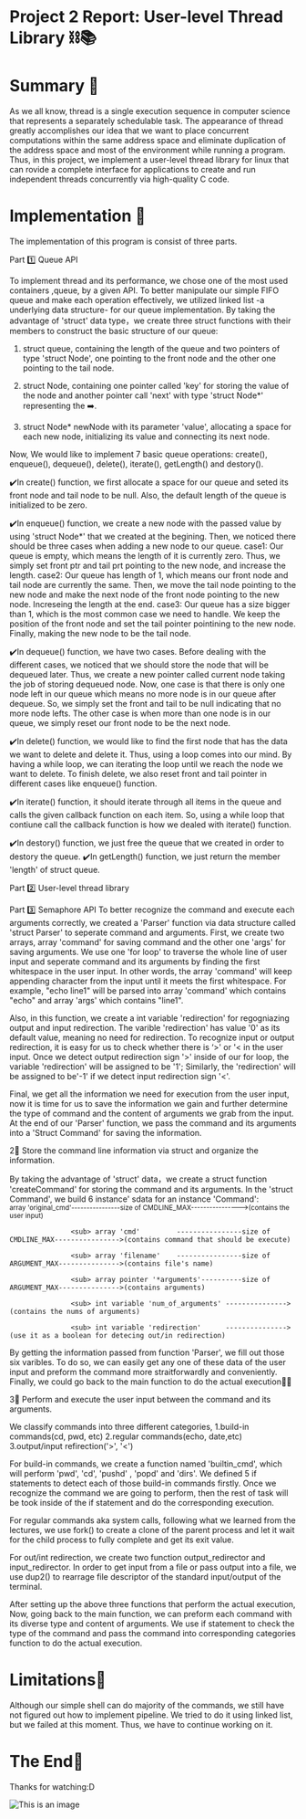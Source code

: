 # Project 2 Report: User-level Thread Library ⛓📚 

# Summary 🌟
As we all know, thread is a single execution sequence in computer science that represents 
a separately schedulable task. The appearance of thread greatly accomplishes our idea that 
we want to place concurrent computations within the same address space and eliminate 
duplication of the address space and most of the environment while running a program. Thus,
in this project, we implement a user-level thread library for linux that can rovide a 
complete interface for applications to create and run independent threads concurrently via 
high-quality C code.

# Implementation 🌟

The implementation of this program is consist of three parts.

Part 1️⃣ Queue API

To implement thread and its performance, we chose one of the most used containers ,queue, by 
a given API. To better manipulate our simple FIFO queue and make each operation effectively, 
we utilized linked list -a underlying data structure- for our queue implementation. By taking 
the advantage of 'struct' data type，we create three struct functions with their members to 
construct the basic structure of our queue:

1. struct queue, containing the length of the queue and two pointers of type 'struct Node', 
one pointing to the front node and the other one pointing to the tail node.

2. struct Node, containing one pointer called 'key' for storing the value of the node and 
another pointer call 'next' with type 'struct Node*' representing the ➡️.

3. struct Node* newNode with its parameter 'value', allocating a space for each new node, 
initializing its value and connecting its next node.

Now, We would like to implement 7 basic queue operations: create(), enqueue(), dequeue(),
delete(), iterate(), getLength() and destory().

✔️In create() function, we first allocate a space for our queue and seted its front node and 
tail node to be null. Also, the default length of the queue is initialized to be zero. 

✔️In enqueue() function, we create a new node with the passed value by using 'struct Node*' that 
we created at the begining. Then, we noticed there should be three cases when adding a new node 
to our queue. 
   case1:   Our queue is empty, which means the length of it is currently zero. Thus, we simply 
            set front ptr and tail prt pointing to the new node, and increase the length.
   case2:   Our queue has length of 1, which means our front node and tail node are currently the 
            same. Then, we move the tail node pointing to the new node and make the next node of 
            the front node pointing to the new node. Increseing the length at the end.
   case3:   Our queue has a size bigger than 1, which is the most common case we need to handle.
            We keep the position of the front node and set the tail pointer pointining to the new 
            node. Finally, making the new node to be the tail node.
      
✔️In dequeue() function, we have two cases. Before dealing with the different cases, we noticed
that we should store the node that will be dequeued later. Thus, we create a new pointer called
current node taking the job of storing dequeued node. Now, one case is that there is only one node
left in our queue which means no more node is in our queue after dequeue. So, we simply set the
front and tail to be null indicating that no more node lefts. The other case is when more than one 
node is in our queue, we simply reset our front node to be the next node. 

✔️In delete() function, we would like to find the first node that has the data we want to delete and 
delete it. Thus, using a loop comes into our mind. By having a while loop, we can iterating the loop 
until we reach the node we want to delete. To finish delete, we also reset front and tail pointer in 
different cases like enqueue() function.

✔️In iterate() function, it should iterate through all items in the queue and calls the given callback 
function on each item. So, using a while loop that contiune call the callback function is how we dealed
with iterate() function.

✔️In destory() function, we just free the queue that we created in order to destory the queue. 
✔️In getLength() function, we just return the member 'length' of struct queue.

Part 2️⃣ User-level thread library



Part 3️⃣ Semaphore API
To better recognize the command and execute each arguments correctly, we created a 'Parser' function 
via data structure called 'struct Parser' to seperate command and arguments. First, we create two 
arrays, array 'command' for saving command and the other one 'args' for saving arguments. We use 
one 'for loop' to traverse the whole line of user input and seperate command and its arguments by 
finding the first whitespace in the user input. In other words, the array 'command' will keep 
appending character from the input until it meets the first whitespace. For example, "echo line1" 
will be parsed into array 'command' which contains "echo" and array 'args' which contains "line1". 

Also, in this function, we create a int variable 'redirection' for regogniazing output and input 
redirection. The varible 'redirection' has value '0' as its default value, meaning no need for 
redirection. To recognize input or output redirection, it is easy for us to check whether there 
is ‘>' or '< in the user input. Once we detect output redirection sign '>' inside of our for 
loop, the variable 'redirection' will be assigned to be '1'; Similarly, the 'redirection' will 
be assigned to be'-1' if we detect input redirection sign '<'.

Final, we get all the information we need for execution from the user input, now it is time for 
us to save the information we gain and further determine the type of command and the content of 
arguments we grab from the input. At the end of our 'Parser' function, we pass the command and 
its arguments into a 'Struct Command' for saving the information. 
   
2⃣️ Store the command line information via struct and organize the information.

By taking the advantage of 'struct' data，we create a struct function 'createCommand' for storing 
the command and its arguments. In the 'struct Command', we build 6 instance' sdata for an 
instance 'Command':   
                   <sub> array 'original_cmd'----------------size of CMDLINE_MAX---------------->(contains the user input)
   
                   <sub> array 'cmd'         ----------------size of CMDLINE_MAX---------------->(contains command that should be execute)
                      
                   <sub> array 'filename'    ----------------size of ARGUMENT_MAX--------------->(contains file's name)
                      
                   <sub> array pointer '*arguments'----------size of ARGUMENT_MAX--------------->(contains arguments)
                      
                   <sub> int variable 'num_of_arguments' --------------->(contains the nums of arguments) 
                      
                   <sub> int variable 'redirection'      --------------->(use it as a boolean for detecing out/in redirection)
                                                                                                                
                                 
By getting the information passed from function 'Parser', we fill out those six varibles. To do so, we can easily 
get any one of these data of the user input and preform the command more straitforwardly and conveniently. Finally,
we could go back to the main function to do the actual execution🤸‍♂️


3⃣️ Perform and execute the user input between the command and its arguments.
                      
We classify commands into three different categories, 1.build-in commands(cd, pwd, etc)
                                                      2.regular commands(echo, date,etc)
                                                      3.output/input refirection('>', '<')
                                                         
For build-in commands, we create a function named 'builtin_cmd', which will perform 'pwd', 'cd', 
'pushd' , 'popd' and 'dirs'. We defined 5 if statements to detect each of those build-in commands firstly. 
 Once we recognize the command we are going to perform, then the rest of task will be took inside of
 the if statement and do the corresponding execution.
   
For regular commands aka system calls, following what we learned from the lectures, 
we use fork() to create a clone of the parent process and let it wait for the child process to fully 
complete and get its exit value.
   
For out/int redirection, we create two function output_redirector and input_redirector. 
In order to get input from a file or pass output into a file, we use dup2() to rearrage file 
descriptor of the standard input/output of the terminal.

After setting up the above three functions that perform the actual execution, 
Now, going back to the main function, we can preform each command with its diverse 
type and content of arguments. We use if statement to check the type of the command and pass
the command into corresponding categories function to do the actual execution.
                                                 
                      
# Limitations🌟
Although our simple shell can do majority of the commands, we still have not figured out how to implement pipeline.
We tried to do it using linked list, but we failed at this moment. Thus, we have to continue working on it.
   
# The End🌟
Thanks for watching:D
   
![This is an image](https://www.istockphoto.com/vector/turtle-hiding-in-shell-gm1068845128-285910920)
                  

                                 
